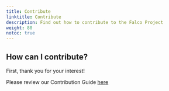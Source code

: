 ```yaml
---
title: Contribute
linktitle: Contribute
description: Find out how to contribute to the Falco Project
weight: 80
notoc: true
---
```


## How can I contribute?

First, thank you for your interest!

Please review our Contribution Guide [here](https://github.com/falcosecurity/.github/blob/master/CONTRIBUTING.md)
